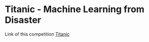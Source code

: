 # Titanic - Machine Learning from Disaster

Link of this competition [Titanic](https://www.kaggle.com/competitions/titanic)
